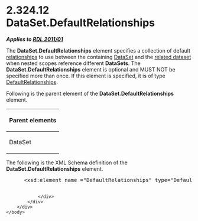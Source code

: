 <html dir="LTR" xmlns:mshelp="http://msdn.microsoft.com/mshelp" xmlns:ddue="http://ddue.schemas.microsoft.com/authoring/2003/5" xmlns:xlink="http://www.w3.org/1999/xlink" xmlns:tool="http://www.microsoft.com/tooltip">
    <head>
        <meta http-equiv="Content-Type" content="text/html; CHARSET=utf-8"></meta>
        <meta name="save" content="history"></meta>
        <title>2.324.12 DataSet.DefaultRelationships</title>
        <xml>
            <mshelp:toctitle title="2.324.12 DataSet.DefaultRelationships"></mshelp:toctitle>
            <mshelp:rltitle title="[MS-RDL]: DataSet.DefaultRelationships"></mshelp:rltitle>
            <mshelp:keyword index="A" term="1cdf4265-7a9f-48c5-9e8d-97d08269d46a"></mshelp:keyword>
            <mshelp:attr name="DCSext.ContentType" value="open specification"></mshelp:attr>
            <mshelp:attr name="AssetID" value="1cdf4265-7a9f-48c5-9e8d-97d08269d46a"></mshelp:attr>
            <mshelp:attr name="TopicType" value="kbRef"></mshelp:attr>
            <mshelp:attr name="DCSext.Title" value="[MS-RDL]: DataSet.DefaultRelationships" />
        </xml>
    </head>
    <body>
        <div id="header">
            <h1 class="heading">2.324.12 DataSet.DefaultRelationships</h1>
        </div>
        <div id="mainSection">
            <div id="mainBody">
                <div id="allHistory" class="saveHistory"></div>
                <div id="sectionSection0" class="section" name="collapseableSection">
                    

<p><b><i>Applies to </i></b><a href="bf2bab1a-b608-4bcc-b718-1cc1baa9579c.md"><b><i>RDL 2011/01</i></b></a></p>

<p>The <b>DataSet.DefaultRelationships</b> element specifies a
collection of default <a href="b2482b3f-74ab-4ca8-a9e5-c07955011743.md#gt_2913b24a-aa1a-42cb-8b80-047821e296cb">relationships</a>
to use between the containing <a href="a14782b0-2e2f-4305-83a3-3de3fd750b6a.md">DataSet</a> and the <a href="b2482b3f-74ab-4ca8-a9e5-c07955011743.md#gt_45589752-71fc-443b-9db5-a62c70dcc5b5">related dataset</a> when nested
scopes reference different <b>DataSets</b>. The <b>DataSet.DefaultRelationships</b>
element is optional and MUST NOT be specified more than once. If this element
is specified, it is of type <a href="510f126f-4f23-4af2-8345-a2de687dac58.md">DefaultRelationships</a>.</p>

<p>Following is the parent element of the <b>DataSet.DefaultRelationships</b>
element.</p>

<table>
 <thead>
  <tr>
   <th>
   <p>Parent elements</p>
   </th>
  </tr>
 </thead>
 <tr>
  <td>
  <p>DataSet</p>
  </td>
 </tr>
</table>

<p>The following is the XML Schema definition of the <b>DataSet.DefaultRelationships</b>
element.</p>

<dl>
<dd>
<div><pre> &lt;xsd:element name =&quot;DefaultRelationships&quot; type=&quot;DefaultRelationshipsType&quot; minOccurs=&quot;0&quot; /&gt;
  
</pre></div>
</dd></dl>


                </div>
            </div>
        </div>
    </body>
</html>